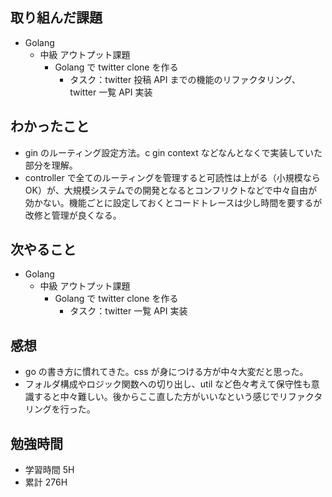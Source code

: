 ## 取り組んだ課題

- Golang
  - 中級 アウトプット課題
    - Golang で twitter clone を作る
      - タスク：twitter 投稿 API までの機能のリファクタリング、twitter 一覧 API 実装

## わかったこと

- gin のルーティング設定方法。c gin context などなんとなくで実装していた部分を理解。
- controller で全てのルーティングを管理すると可読性は上がる（小規模なら OK）が、大規模システムでの開発となるとコンフリクトなどで中々自由が効かない。機能ごとに設定しておくとコードトレースは少し時間を要するが改修と管理が良くなる。

## 次やること

- Golang
  - 中級 アウトプット課題
    - Golang で twitter clone を作る
      - タスク：twitter 一覧 API 実装

## 感想

- go の書き方に慣れてきた。css が身につける方が中々大変だと思った。
- フォルダ構成やロジック関数への切り出し、util など色々考えて保守性も意識すると中々難しい。後からここ直した方がいいなという感じでリファクタリングを行った。

## 勉強時間

- 学習時間 5H
- 累計 276H
